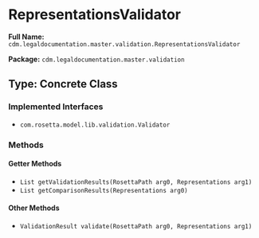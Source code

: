 # RepresentationsValidator

**Full Name:** `cdm.legaldocumentation.master.validation.RepresentationsValidator`

**Package:** `cdm.legaldocumentation.master.validation`

## Type: Concrete Class

### Implemented Interfaces

- `com.rosetta.model.lib.validation.Validator`

### Methods

#### Getter Methods

- `List getValidationResults(RosettaPath arg0, Representations arg1)`
- `List getComparisonResults(Representations arg0)`

#### Other Methods

- `ValidationResult validate(RosettaPath arg0, Representations arg1)`

